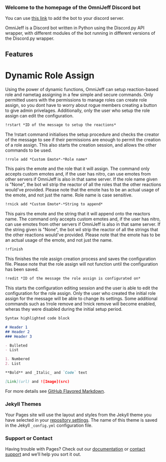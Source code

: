 ### Welcome to the homepage of the OmniJeff Discord bot

You can use [this link](https://discordapp.com/api/oauth2/authorize?client_id=419504879426600971&permissions=0&scope=bot) to add the bot to your discord server.

OmniJeff is a Discord bot written in Python using the Discord.py API wrapper, with different modules of the bot running in different versions of the Discord.py wrapper.

## Features

# Dynamic Role Assign

Using the power of dynamic functions, OmniJeff can setup reaction-based role and nametag assigning in a few simple and secure commands. Only permitted users with the permissions to manage roles can create role assign, so you dont have to worry about rogue members creating a button to give admin privelages. Additionally, only the user who setup the role assign can edit the configuration. 

```markdown
!rstart *ID of the message to setup the reactions*
```
The !rstart command initialises the setup procedure and checks the creator of the message to see if their permissions are enough to permit the creation of a role assign. This also starts the creation session, and allows the other commands to be used.

```markdown
!rrole add *Custom Emote*-*Role name*
```
This pairs the emote and the role that it will assign. The command only accepts custom emotes and, if the user has nitro, can use emotes from other servers if OmniJeff is also in that same server. If the role name given is "None", the bot wil strip the reactor of all the roles that the other reactions would've provided. Please note that the emote has to be an actual usage of the emote, and not just the name. Role name is case sensitive.

```markdown
!rnick add *Custom Emote*-*String to append*
```
This pairs the emote and the string that it will append onto the reactors name. The command only accepts custom emotes and, if the user has nitro, can use emotes from other servers if OmniJeff is also in that same server. If the string given is "None", the bot wil strip the reactor of all the strings that the other reactions would've provided. Please note that the emote has to be an actual usage of the emote, and not just the name.

```markdown
!rfinish
```
This finishes the role assign creation process and saves the configuration file. Please note that the role assign will not function until the configuration has been saved.

```markdown
!redit *ID of the message the role assign is configurated on*
```
This starts the configuration editing session and the user is able to edit the configuration for the role assign. Only the user who created the initial role assign for the message will be able to change its settings. Some additional commands such as !rrole remove and !rnick remove will become enabled, wheras they were disabled during the initial setup period.

```markdown
Syntax highlighted code block

# Header 1
## Header 2
### Header 3

- Bulleted
- List

1. Numbered
2. List

**Bold** and _Italic_ and `Code` text

[Link](url) and ![Image](src)
```

For more details see [GitHub Flavored Markdown](https://guides.github.com/features/mastering-markdown/).

### Jekyll Themes

Your Pages site will use the layout and styles from the Jekyll theme you have selected in your [repository settings](https://github.com/TheTimebike/OmniJeff-Discord-Bot/settings). The name of this theme is saved in the Jekyll `_config.yml` configuration file.

### Support or Contact

Having trouble with Pages? Check out our [documentation](https://help.github.com/categories/github-pages-basics/) or [contact support](https://github.com/contact) and we’ll help you sort it out.

